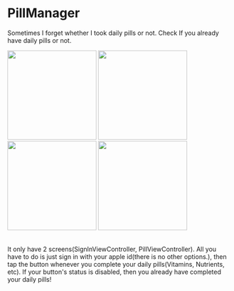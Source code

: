 # PillManager
Sometimes I forget whether I took daily pills or not. Check If you already have daily pills or not.

<div>
<img src="https://user-images.githubusercontent.com/34573243/159133765-5347f3c7-09b6-49d7-a942-6773f800f68c.png" width=200 />
<img src="https://user-images.githubusercontent.com/34573243/159133767-0b7553eb-92bd-4cc8-b415-4bb9805bf412.png" width=200 />
<img src="https://user-images.githubusercontent.com/34573243/159133769-0a4d4d13-9358-4b7f-b577-dc4ffcbc42ac.png" width=200 />
<img src="https://user-images.githubusercontent.com/34573243/159133771-2edd8b30-eb4b-41fa-8f91-341a1192ba6e.png" width=200 />
</div>

<br>

It only have 2 screens(SignInViewController, PillViewController). All you have to do is just sign in with your apple id(there is no other options.), then tap the button whenever you complete your daily pills(Vitamins, Nutrients, etc). If your button's status is disabled, then you already have completed your daily pills!
